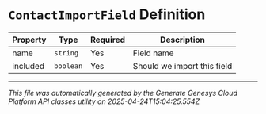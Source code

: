 # `ContactImportField` Definition

| Property | Type | Required | Description |
|----------|------|----------|-------------|
| name | `string` | Yes | Field name |
| included | `boolean` | Yes | Should we import this field |

---

*This file was automatically generated by the Generate Genesys Cloud Platform API classes utility on 2025-04-24T15:04:25.554Z*